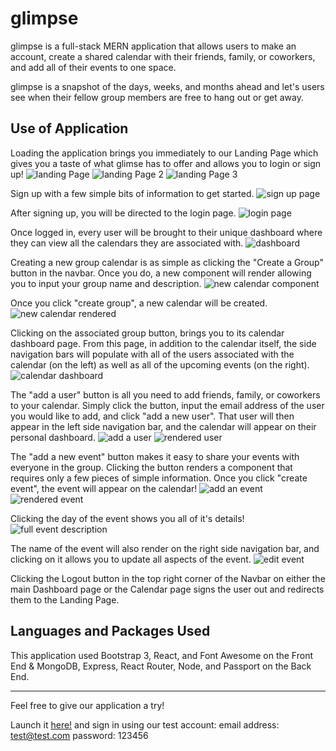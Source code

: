 # glimpse

glimpse is a full-stack MERN application that allows users to make an account, create a shared calendar with their friends, family, or coworkers, and add all of their events to one space.

glimpse is a snapshot of the days, weeks, and months ahead and let's users see when their fellow group members are free to hang out or get away.


## Use of Application

Loading the application brings you immediately to our Landing Page which gives you a taste of what glimse has to offer and allows you to login or sign up!
![landing Page](./public/images/glimpse1.jpg)
![landing Page 2](./public/images/glimpse2.jpg)
![landing Page 3](./public/images/glimpse3.jpg)

Sign up with a few simple bits of information to get started.
![sign up page](./public/images/glimpse4.jpg)

After signing up, you will be directed to the login page.
![login page](./public/images/glimpse5.jpg)

Once logged in, every user will be brought to their unique dashboard where they can view all the calendars they are associated with.
![dashboard](./public/images/glimpse6.jpg)

Creating a new group calendar is as simple as clicking the "Create a Group" button in the navbar. Once you do, a new component will render allowing you to input your group name and description.
![new calendar component](./public/images/glimpse7.jpg)

Once you click "create group", a new calendar will be created. 
![new calendar rendered](./public/images/glimpse8.jpg)

Clicking on the associated group button, brings you to its calendar dashboard page. From this page, in addition to the calendar itself, the side navigation bars will populate with all of the users associated with the calendar (on the left) as well as all of the upcoming events (on the right).
![calendar dashboard](./public/images/glimpse9.jpg)

The "add a user" button is all you need to add friends, family, or coworkers to your calendar. Simply click the button, input the email address of the user you would like to add, and click "add a new user". That user will then appear in the left side navigation bar, and the calendar will appear on their personal dashboard.
![add a user](./public/images/glimpse10.jpg)
![rendered user](./public/images/glimpse11.jpg)

The "add a new event" button makes it easy to share your events with everyone in the group. Clicking the button renders a component that requires only a few pieces of simple information. Once you click "create event", the event will appear on the calendar! 
![add an event](./public/images/glimpse12.jpg)
![rendered event](./public/images/glimpse13.jpg)

Clicking the day of the event shows you all of it's details!
![full event description](./public/images/glimpse15.jpg)

The name of the event will also render on the right side navigation bar, and clicking on it allows you to update all aspects of the event.
![edit event](./public/images/glimpse14.jpg)

Clicking the Logout button in the top right corner of the Navbar on either the main Dashboard page or the Calendar page signs the user out and redirects them to the Landing Page.


## Languages and Packages Used

This application used Bootstrap 3, React, and Font Awesome on the Front End & MongoDB, Express, React Router, Node, and Passport on the Back End. 

***
Feel free to give our application a try!

Launch it [here!] and sign in using our test account:
email address: test@test.com
password: 123456








[here!]: https://glimpsecalendar.herokuapp.com/ 